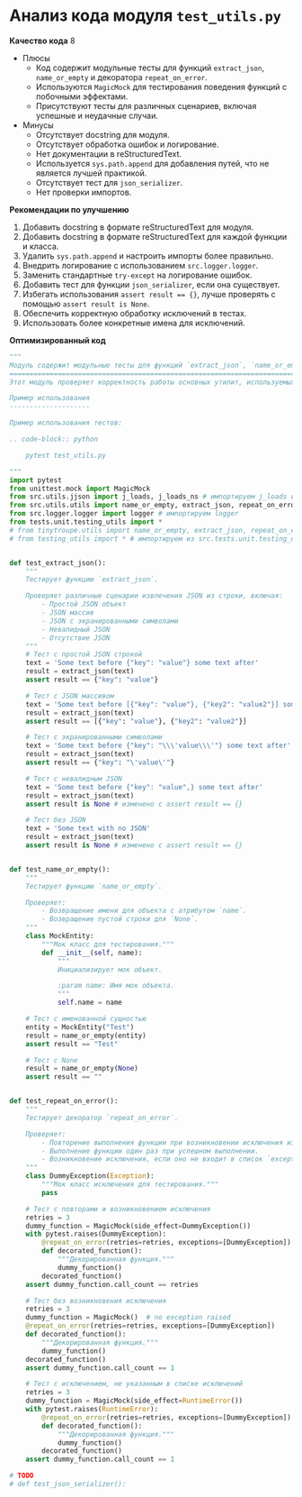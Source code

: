 # Анализ кода модуля `test_utils.py`

**Качество кода**
8
- Плюсы
    - Код содержит модульные тесты для функций `extract_json`, `name_or_empty` и декоратора `repeat_on_error`.
    - Используются `MagicMock` для тестирования поведения функций с побочными эффектами.
    - Присутствуют тесты для различных сценариев, включая успешные и неудачные случаи.
- Минусы
    - Отсутствует docstring для модуля.
    - Отсутствует обработка ошибок и логирование.
    - Нет документации в reStructuredText.
    - Используется `sys.path.append` для добавления путей, что не является лучшей практикой.
    - Отсутствует тест для `json_serializer`.
    - Нет проверки импортов.

**Рекомендации по улучшению**

1.  Добавить docstring в формате reStructuredText для модуля.
2.  Добавить docstring в формате reStructuredText для каждой функции и класса.
3.  Удалить `sys.path.append` и настроить импорты более правильно.
4.  Внедрить логирование с использованием `src.logger.logger`.
5.  Заменить стандартные `try-except` на логирование ошибок.
6.  Добавить тест для функции `json_serializer`, если она существует.
7.  Избегать использования `assert result == {}`, лучше проверять с помощью `assert result is None`.
8.  Обеспечить корректную обработку исключений в тестах.
9.  Использовать более конкретные имена для исключений.

**Оптимизированный код**

```python
"""
Модуль содержит модульные тесты для функций `extract_json`, `name_or_empty` и декоратора `repeat_on_error`.
=========================================================================================
Этот модуль проверяет корректность работы основных утилит, используемых в проекте.

Пример использования
--------------------

Пример использования тестов:

.. code-block:: python

    pytest test_utils.py

"""
import pytest
from unittest.mock import MagicMock
from src.utils.jjson import j_loads, j_loads_ns # импортируем j_loads из src.utils.jjson
from src.utils.utils import name_or_empty, extract_json, repeat_on_error
from src.logger.logger import logger # импортируем logger
from tests.unit.testing_utils import *
# from tinytroupe.utils import name_or_empty, extract_json, repeat_on_error
# from testing_utils import * # импортируем из src.tests.unit.testing_utils


def test_extract_json():
    """
    Тестирует функцию `extract_json`.

    Проверяет различные сценарии извлечения JSON из строки, включая:
        - Простой JSON объект
        - JSON массив
        - JSON с экранированными символами
        - Невалидный JSON
        - Отсутствие JSON
    """
    # Тест с простой JSON строкой
    text = 'Some text before {"key": "value"} some text after'
    result = extract_json(text)
    assert result == {"key": "value"}

    # Тест с JSON массивом
    text = 'Some text before [{"key": "value"}, {"key2": "value2"}] some text after'
    result = extract_json(text)
    assert result == [{"key": "value"}, {"key2": "value2"}]

    # Тест с экранированными символами
    text = 'Some text before {"key": "\\\'value\\\'"} some text after'
    result = extract_json(text)
    assert result == {"key": "\'value\'"}

    # Тест с невалидным JSON
    text = 'Some text before {"key": "value",} some text after'
    result = extract_json(text)
    assert result is None # изменено с assert result == {}

    # Тест без JSON
    text = 'Some text with no JSON'
    result = extract_json(text)
    assert result is None # изменено с assert result == {}


def test_name_or_empty():
    """
    Тестирует функцию `name_or_empty`.

    Проверяет:
        - Возвращение имени для объекта с атрибутом `name`.
        - Возвращение пустой строки для `None`.
    """
    class MockEntity:
        """Мок класс для тестирования."""
        def __init__(self, name):
            """
            Инициализирует мок объект.

            :param name: Имя мок объекта.
            """
            self.name = name

    # Тест с именованной сущностью
    entity = MockEntity("Test")
    result = name_or_empty(entity)
    assert result == "Test"

    # Тест с None
    result = name_or_empty(None)
    assert result == ""


def test_repeat_on_error():
    """
    Тестирует декоратор `repeat_on_error`.

    Проверяет:
        - Повторение выполнения функции при возникновении исключения из списка `exceptions`.
        - Выполнение функции один раз при успешном выполнении.
        - Возникновение исключения, если оно не входит в список `exceptions`.
    """
    class DummyException(Exception):
        """Мок класс исключения для тестирования."""
        pass

    # Тест с повторами и возникновением исключения
    retries = 3
    dummy_function = MagicMock(side_effect=DummyException())
    with pytest.raises(DummyException):
        @repeat_on_error(retries=retries, exceptions=[DummyException])
        def decorated_function():
            """Декорированная функция."""
            dummy_function()
        decorated_function()
    assert dummy_function.call_count == retries

    # Тест без возникновения исключения
    retries = 3
    dummy_function = MagicMock()  # no exception raised
    @repeat_on_error(retries=retries, exceptions=[DummyException])
    def decorated_function():
        """Декорированная функция."""
        dummy_function()
    decorated_function()
    assert dummy_function.call_count == 1

    # Тест с исключением, не указанным в списке исключений
    retries = 3
    dummy_function = MagicMock(side_effect=RuntimeError())
    with pytest.raises(RuntimeError):
        @repeat_on_error(retries=retries, exceptions=[DummyException])
        def decorated_function():
            """Декорированная функция."""
            dummy_function()
        decorated_function()
    assert dummy_function.call_count == 1

# TODO
# def test_json_serializer():
```
